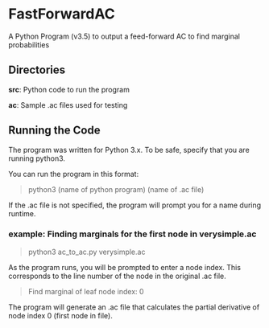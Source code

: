 # FastForwardAC
A Python Program (v3.5) to output a feed-forward AC to find marginal probabilities

## Directories
**src**: Python code to run the program

**ac**: Sample .ac files used for testing

## Running the Code
The program was written for Python 3.x. To be safe, specify that you are running python3. 

You can run the program in this format: 
> python3 (name of python program) (name of .ac file) 

If the .ac file is not specified, the program will prompt you for a name during runtime.

### example: Finding marginals for the first node in verysimple.ac
> python3 ac_to_ac.py verysimple.ac

As the program runs, you will be prompted to enter a node index. This corresponds to the line number of the node in the original .ac file.
> Find marginal of leaf node index: 0 

The program will generate an .ac file that calculates the partial derivative of node index 0 (first node in file). 
